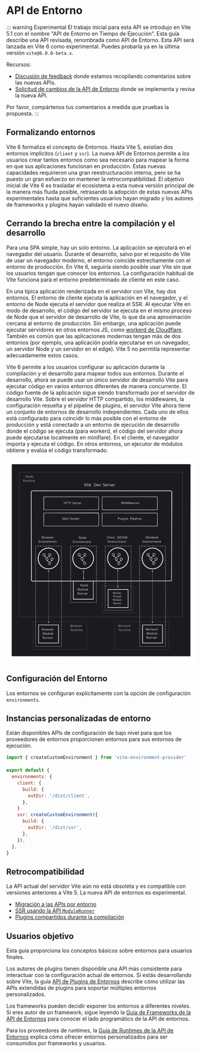 # API de Entorno

::: warning Experimental
El trabajo inicial para esta API se introdujo en Vite 5.1 con el nombre "API de Entorno en Tiempo de Ejecución". Esta guía describe una API revisada, renombrada como API de Entorno. Esta API será lanzada en Vite 6 como experimental. Puedes probarla ya en la última versión `vite@6.0.0-beta.x`.

Recursos:

- [Discusión de feedback](https://github.com/vitejs/vite/discussions/16358) donde estamos recopilando comentarios sobre las nuevas APIs.
- [Solicitud de cambios de la API de Entorno](https://github.com/vitejs/vite/pull/16471) donde se implementa y revisa la nueva API.

Por favor, compártenos tus comentarios a medida que pruebas la propuesta.
:::

## Formalizando entornos

Vite 6 formaliza el concepto de Entornos. Hasta Vite 5, existían dos entornos implícitos (`client` y `ssr`). La nueva API de Entornos permite a los usuarios crear tantos entornos como sea necesario para mapear la forma en que sus aplicaciones funcionan en producción. Estas nuevas capacidades requirieron una gran reestructuración interna, pero se ha puesto un gran esfuerzo en mantener la retrocompatibilidad. El objetivo inicial de Vite 6 es trasladar el ecosistema a esta nueva versión principal de la manera más fluida posible, retrasando la adopción de estas nuevas APIs experimentales hasta que suficientes usuarios hayan migrado y los autores de frameworks y plugins hayan validado el nuevo diseño.

## Cerrando la brecha entre la compilación y el desarrollo

Para una SPA simple, hay un solo entorno. La aplicación se ejecutará en el navegador del usuario. Durante el desarrollo, salvo por el requisito de Vite de usar un navegador moderno, el entorno coincide estrechamente con el entorno de producción. En Vite 6, seguiría siendo posible usar Vite sin que los usuarios tengan que conocer los entornos. La configuración habitual de Vite funciona para el entorno predeterminado de cliente en este caso.

En una típica aplicación renderizada en el servidor con Vite, hay dos entornos. El entorno de cliente ejecuta la aplicación en el navegador, y el entorno de Node ejecuta el servidor que realiza el SSR. Al ejecutar Vite en modo de desarrollo, el código del servidor se ejecuta en el mismo proceso de Node que el servidor de desarrollo de Vite, lo que da una aproximación cercana al entorno de producción. Sin embargo, una aplicación puede ejecutar servidores en otros entornos JS, como [workerd de Cloudflare](https://github.com/cloudflare/workerd). También es común que las aplicaciones modernas tengan más de dos entornos (por ejemplo, una aplicación podría ejecutarse en un navegador, un servidor Node y un servidor en el edge). Vite 5 no permitía representar adecuadamente estos casos.

Vite 6 permite a los usuarios configurar su aplicación durante la compilación y el desarrollo para mapear todos sus entornos. Durante el desarrollo, ahora se puede usar un único servidor de desarrollo Vite para ejecutar código en varios entornos diferentes de manera concurrente. El código fuente de la aplicación sigue siendo transformado por el servidor de desarrollo Vite. Sobre el servidor HTTP compartido, los middlewares, la configuración resuelta y el pipeline de plugins, el servidor Vite ahora tiene un conjunto de entornos de desarrollo independientes. Cada uno de ellos está configurado para coincidir lo más posible con el entorno de producción y está conectado a un entorno de ejecución de desarrollo donde el código se ejecuta (para workerd, el código del servidor ahora puede ejecutarse localmente en miniflare). En el cliente, el navegador importa y ejecuta el código. En otros entornos, un ejecutor de módulos obtiene y evalúa el código transformado.

![Entornos de Vite](../images/vite-environments.svg)

## Configuración del Entorno

Los entornos se configuran explícitamente con la opción de configuración `environments`.

## Instancias personalizadas de entorno

Están disponibles APIs de configuración de bajo nivel para que los proveedores de entornos proporcionen entornos para sus entornos de ejecución.

```js
import { createCustomEnvironment } from 'vite-environment-provider'

export default {
  environments: {
    client: {
      build: {
        outDir: '/dist/client',
      },
    }
    ssr: createCustomEnvironment({
      build: {
        outDir: '/dist/ssr',
      },
    }),
  },
}
```

## Retrocompatibilidad

La API actual del servidor Vite aún no está obsoleta y es compatible con versiones anteriores a Vite 5. La nueva API de entornos es experimental.

- [Migración a las APIs por entorno](/changes/per-environment-apis)
- [SSR usando la API `ModuleRunner`](/changes/ssr-using-modulerunner)
- [Plugins compartidos durante la compilación](/changes/shared-plugins-during-build)

## Usuarios objetivo

Esta guía proporciona los conceptos básicos sobre entornos para usuarios finales.

Los autores de plugins tienen disponible una API más consistente para interactuar con la configuración actual de entornos. Si estás desarrollando sobre Vite, la guía [API de Plugins de Entornos](./api-environment-plugins.md) describe cómo utilizar las APIs extendidas de plugins para soportar múltiples entornos personalizados.

Los frameworks pueden decidir exponer los entornos a diferentes niveles. Si eres autor de un framework, sigue leyendo la [Guía de Frameworks de la API de Entornos](./api-environment-frameworks) para conocer el lado programático de la API de entornos.

Para los proveedores de runtimes, la [Guía de Runtimes de la API de Entornos](./api-environment-runtimes.md) explica cómo ofrecer entornos personalizados para ser consumidos por frameworks y usuarios.
